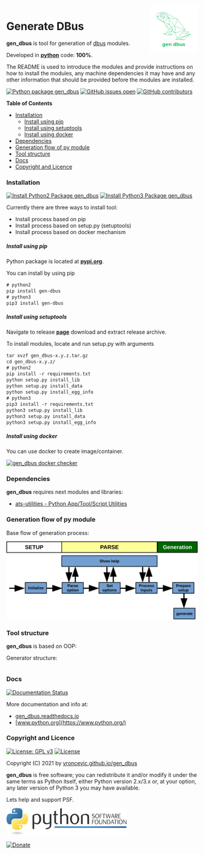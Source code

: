 <img align="right" src="https://raw.githubusercontent.com/vroncevic/gen_dbus/dev/docs/gen_dbus_logo.png" width="25%">

# Generate DBus

**gen_dbus** is tool for generation of [dbus](overview.md) modules.

Developed in **[python](https://www.python.org/)** code: **100%**.

The README is used to introduce the modules and provide instructions on
how to install the modules, any machine dependencies it may have and any
other information that should be provided before the modules are installed.

[![Python package gen_dbus](https://github.com/vroncevic/gen_dbus/actions/workflows/gen_dbus_package.yml/badge.svg)](https://github.com/vroncevic/gen_dbus/actions/workflows/gen_dbus_package.yml) [![GitHub issues open](https://img.shields.io/github/issues/vroncevic/gen_dbus.svg)](https://github.com/vroncevic/gen_dbus/issues) [![GitHub contributors](https://img.shields.io/github/contributors/vroncevic/gen_dbus.svg)](https://github.com/vroncevic/gen_dbus/graphs/contributors)

<!-- START doctoc generated TOC please keep comment here to allow auto update -->
<!-- DON'T EDIT THIS SECTION, INSTEAD RE-RUN doctoc TO UPDATE -->
**Table of Contents**

- [Installation](#installation)
    - [Install using pip](#install-using-pip)
    - [Install using setuptools](#install-using-setuptools)
    - [Install using docker](#install-using-docker)
- [Dependencies](#dependencies)
- [Generation flow of py module](#generation-flow-of-py-module)
- [Tool structure](#tool-structure)
- [Docs](#docs)
- [Copyright and Licence](#copyright-and-licence)

<!-- END doctoc generated TOC please keep comment here to allow auto update -->

### Installation

[![Install Python2 Package gen_dbus](https://github.com/vroncevic/gen_dbus/actions/workflows/gen_dbus_python2_publish.yml/badge.svg)](https://github.com/vroncevic/gen_dbus/actions/workflows/gen_dbus_python2_publish.yml) [![Install Python3 Package gen_dbus](https://github.com/vroncevic/gen_dbus/actions/workflows/gen_dbus_python3_publish.yml/badge.svg)](https://github.com/vroncevic/gen_dbus/actions/workflows/gen_dbus_python3_publish.yml)

Currently there are three ways to install tool:
* Install process based on pip
* Install process based on setup.py (setuptools)
* Install process based on docker mechanism

##### Install using pip

Python package is located at **[pypi.org](https://pypi.org/project/gen-dbus/)**.

You can install by using pip
```
# python2
pip install gen-dbus
# python3
pip3 install gen-dbus
```

##### Install using setuptools

Navigate to release **[page](https://github.com/vroncevic/gen_dbus/releases/)** download and extract release archive.

To install modules, locate and run setup.py with arguments
```
tar xvzf gen_dbus-x.y.z.tar.gz
cd gen_dbus-x.y.z/
# python2
pip install -r requirements.txt
python setup.py install_lib
python setup.py install_data
python setup.py install_egg_info
# python3
pip3 install -r requirements.txt
python3 setup.py install_lib
python3 setup.py install_data
python3 setup.py install_egg_info
```

##### Install using docker

You can use docker to create image/container.

[![gen_dbus docker checker](https://github.com/vroncevic/gen_dbus/actions/workflows/gen_dbus_docker_checker.yml/badge.svg)](https://github.com/vroncevic/gen_dbus/actions/workflows/gen_dbus_docker_checker.yml)

### Dependencies

**gen_dbus** requires next modules and libraries:

* [ats-utilities - Python App/Tool/Script Utilities](https://vroncevic.github.io/ats_utilities)

### Generation flow of py module

Base flow of generation process:

![alt tag](https://raw.githubusercontent.com/vroncevic/gen_dbus/dev/docs/gen_dbus_flow.png)

### Tool structure

**gen_dbus** is based on OOP:

Generator structure:

```

```

### Docs

[![Documentation Status](https://readthedocs.org/projects/gen_dbus/badge/?version=latest)](https://gen_dbus.readthedocs.io/projects/gen_dbus/en/latest/?badge=latest)

More documentation and info at:
* [gen_dbus.readthedocs.io](https://gen_dbus.readthedocs.io/en/latest/)
* [www.python.org](https://www.python.org/)

### Copyright and Licence

[![License: GPL v3](https://img.shields.io/badge/License-GPLv3-blue.svg)](https://www.gnu.org/licenses/gpl-3.0) [![License](https://img.shields.io/badge/License-Apache%202.0-blue.svg)](https://opensource.org/licenses/Apache-2.0)

Copyright (C) 2021 by [vroncevic.github.io/gen_dbus](https://vroncevic.github.io/gen_dbus)

**gen_dbus** is free software; you can redistribute it and/or modify
it under the same terms as Python itself, either Python version 2.x/3.x or,
at your option, any later version of Python 3 you may have available.

Lets help and support PSF.

[![Python Software Foundation](https://raw.githubusercontent.com/vroncevic/gen_dbus/dev/docs/psf-logo-alpha.png)](https://www.python.org/psf/)

[![Donate](https://www.paypalobjects.com/en_US/i/btn/btn_donateCC_LG.gif)](https://psfmember.org/index.php?q=civicrm/contribute/transact&reset=1&id=2)
